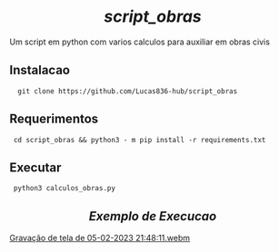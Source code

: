 # <div align="center" > *script_obras*</div>

Um script em python com varios calculos para auxiliar em obras civis

## Instalacao
 
      git clone https://github.com/Lucas836-hub/script_obras
      
## Requerimentos

     cd script_obras && python3 - m pip install -r requirements.txt
     
## Executar
     
     python3 calculos_obras.py
     
## <div align="center" > *Exemplo de Execucao*</div>
[Gravação de tela de 05-02-2023 21:48:11.webm](https://user-images.githubusercontent.com/70550900/216860407-3cc38325-1a9e-4351-ae50-5efa29f16d41.webm)
